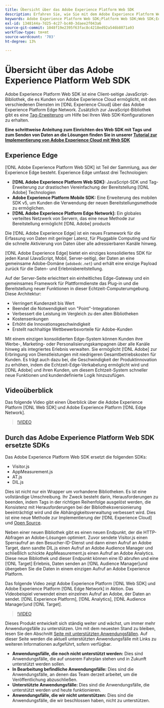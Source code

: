 ```yaml
---
title: Übersicht über das Adobe Experience Platform Web SDK
description: Erfahren Sie, wie Sie mit dem Adobe Experience Platform Web SDK Platform-Funktionen in Ihre Website integrieren können.
keywords: Adobe Experience Platform Web SDK;Platform Web SDK;Web SDK;Edge;Visitor.js;AppMeasurement.js;AT.js;DIL.js;Web SDK;SDK;Web SDK;Launch;Launch
exl-id: 1348144a-7d25-4c27-bc40-3daee2f043a6
source-git-commit: 1048f19e2395f63fac8c4218ed92a546b8071a93
workflow-type: tm+mt
source-wordcount: '703'
ht-degree: 13%

---
```


# Übersicht über das Adobe Experience Platform Web SDK

Adobe Experience Platform Web SDK ist eine Client-seitige JavaScript-Bibliothek, die es Kunden von Adobe Experience Cloud ermöglicht, mit den verschiedenen Diensten im [!DNL Experience Cloud] über das Adobe Experience Platform Edge Network. Zusätzlich zur JavaScript-Bibliothek gibt es eine [Tag-Erweiterung](./extension/web-sdk-extension-configuration.md) um Hilfe bei Ihren Web SDK-Konfigurationen zu erhalten.

**Eine schrittweise Anleitung zum Einrichten des Web SDK mit Tags und zum Senden von Daten an die Lösungen finden Sie in unserer [Tutorial zur Implementierung von Adobe Experience Cloud mit Web SDK](https://experienceleague.adobe.com/docs/platform-learn/implement-web-sdk/overview.html?lang=en)**

## Experience Edge

[!DNL Adobe Experience Platform Web SDK] ist Teil der Sammlung, aus der Experience Edge besteht. Experience Edge umfasst drei Technologien:

* **[!DNL Adobe Experience Platform Web SDK]:** JavaScript-SDK und Tag-Erweiterung zur drastischen Vereinfachung der Bereitstellung [!DNL Adobe] Technologien
* **Adobe Experience Platform Mobile SDK:** Eine Erweiterung des mobilen SDK v5, um Kunden die Verwendung der neuen Bereitstellungsmethode zu ermöglichen.
* **[!DNL Adobe Experience Platform Edge Network]:** Ein globales verteiltes Netzwerk von Servern, das eine neue Methode zur Bereitstellung ermöglicht [!DNL Adobe] products

Die [!DNL Adobe Experience Edge] ist ein neues Framework für die Erfassung von Daten mit geringer Latenz, für Pluggable Computing und für die schnelle Aktivierung von Daten über alle adressierbaren Kanäle hinweg.

[!DNL Adobe Experience Edge] bietet ein einziges konsolidiertes SDK für jeden Kanal (JavaScript, Mobil, Server-seitig), der Daten an eine gemeinsame Adobe-Domäne (`adobedc.net`) und erhält eine einzige Payload zurück für die Daten- und Erlebnisbereitstellung.

Auf der Server-Seite erleichtert ein einheitliches Edge-Gateway und ein gemeinsames Framework für Plattformdienste das Plug-in und die Bereitstellung neuer Funktionen in dieser Echtzeit-Computerumgebung.  Diese Architektur:

* Verringert Kundenzeit bis Wert
* Beendet die Notwendigkeit von &quot;Point&quot;-Integrationen
* Verbessert die Leistung im Vergleich zu den alten Bibliotheken
* Kostensenkungen
* Erhöht die Innovationsgeschwindigkeit
* Erstellt nachhaltige Wettbewerbsvorteile für Adobe-Kunden

Mit einem einzigen konsolidierten Edge-System können Kunden ihre Werbe-, Marketing- oder Personalisierungskampagnen über alle Kanäle hinweg als integriertes Erlebnis verwalten.  Sie ermöglicht [!DNL Adobe] zur Erbringung von Dienstleistungen mit niedrigeren Gesamtbetriebskosten für Kunden.  Es trägt auch dazu bei, die Geschwindigkeit der Produktinnovation zu erhöhen, indem die Echtzeit-Edge-Verkabelung ermöglicht wird und [!DNL Adobe] und ihren Kunden, um diesem Echtzeit-System schneller neue Funktionen und kundendefinierte Logik hinzuzufügen.

## Videoüberblick

Das folgende Video gibt einen Überblick über die Adobe Experience Platform [!DNL Web SDK] und Adobe Experience Platform [!DNL Edge Network].

>[!VIDEO](https://video.tv.adobe.com/v/34141?quality=12&learn=on)

## Durch das Adobe Experience Platform Web SDK ersetzte SDKs

Das Adobe Experience Platform Web SDK ersetzt die folgenden SDKs:

* Visitor.js
* AppMeasurement.js
* AT.js
* DIL.js

Dies ist nicht nur ein Wrapper um vorhandene Bibliotheken. Es ist eine vollständige Umschreibung. Ihr Zweck besteht darin, Herausforderungen zu beenden, indem Tags in der richtigen Reihenfolge ausgelöst werden, die Konsistenz mit Herausforderungen bei der Bibliotheksversionierung beeinträchtigt wird und die Abhängigkeitsverwaltung verbessert wird. Dies ist eine neue Methode zur Implementierung der [!DNL Experience Cloud] und [Open Source](https://github.com/adobe/alloy).

Neben einer neuen Bibliothek gibt es einen neuen Endpunkt, der die HTTP-Abfragen an Adobe-Lösungen optimiert. Zuvor sendete Visitor.js einen Sperraufruf an den Besucher-ID-Dienst und dann einen Aufruf an Adobe Target, dann sandte DIL.js einen Aufruf an Adobe Audience Manager und schließlich schickte AppMeasurement.js einen Aufruf an Adobe Analytics. Diese neue Bibliothek und dieser Endpunkt können eine ID abrufen und eine [!DNL Target] Erlebnis, Daten senden an [!DNL Audience Manager]und übergeben Sie die Daten in einem einzigen Aufruf an Adobe Experience Platform.

Das folgende Video zeigt Adobe Experience Platform [!DNL Web SDK] und Adobe Experience Platform [!DNL Edge Network] in Aktion. Das Videobeispiel verwendet einen einzelnen Aufruf an Adobe, der Daten an sendet. [!DNL Experience Platform], [!DNL Analytics], [!DNL Audience Manager]und [!DNL Target].

>[!VIDEO](https://video.tv.adobe.com/v/34148?quality=12&learn=on)

Dieses Produkt entwickelt sich ständig weiter und wächst, um immer mehr Anwendungsfälle zu unterstützen. Um mit dem neuesten Stand zu bleiben, lesen Sie den Abschnitt [Seite mit unterstützten Anwendungsfällen](https://experienceleague.adobe.com/docs/experience-platform/edge/fundamentals/supported-use-cases.html). Auf dieser Seite werden die aktuell unterstützten Anwendungsfälle mit Links zu weiteren Informationen aufgeführt, sofern verfügbar.

* **Anwendungsfälle, die noch nicht unterstützt werden:** Dies sind Anwendungsfälle, die auf unserem Fahrplan stehen und in Zukunft unterstützt werden sollen.
* **In Bearbeitung befindliche Anwendungsfälle:** Dies sind die Anwendungsfälle, an denen das Team derzeit arbeitet, um die Veröffentlichung abzuschließen.
* **Unterstützte Anwendungsfälle:** Dies sind die Anwendungsfälle, die unterstützt werden und heute funktionieren.
* **Anwendungsfälle, die wir nicht unterstützen:** Dies sind die Anwendungsfälle, die wir beschlossen haben, nicht zu unterstützen.
